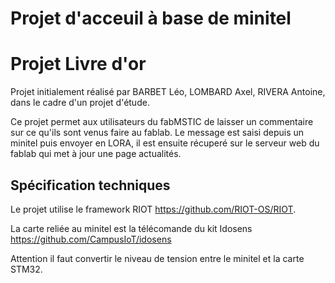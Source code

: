 # Projet d'acceuil à base de minitel

# Projet Livre d'or

Projet initialement réalisé par BARBET Léo, LOMBARD Axel, RIVERA Antoine, dans le cadre d'un projet d'étude.

Ce projet permet aux utilisateurs du fabMSTIC de laisser un commentaire sur ce qu'ils sont venus faire au fablab. Le message est saisi depuis un minitel puis envoyer en LORA, il est ensuite récuperé sur le serveur web du fablab qui met à jour une page actualités.

## Spécification techniques

Le projet utilise le framework RIOT https://github.com/RIOT-OS/RIOT.


La carte reliée au minitel est la télécomande du kit Idosens https://github.com/CampusIoT/idosens


Attention il faut convertir le niveau de tension entre le minitel et la carte STM32.
